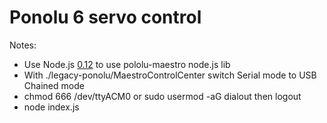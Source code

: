 
# Ponolu 6 servo control

Notes:
- Use Node.js [0.12](https://www.npmjs.com/package/serialport#which-version-of-serialport-would-you-like-documentation-for) to use pololu-maestro node.js lib
- With ./legacy-ponolu/MaestroControlCenter switch Serial mode to USB Chained mode
- chmod 666 /dev/ttyACM0 or sudo usermod -aG dialout <username> then logout
- node index.js
